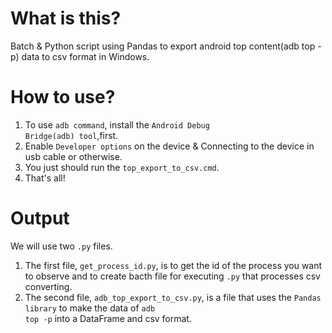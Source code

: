 # What is this?
Batch &amp; Python script using Pandas to export android top content(adb top -p) data to csv format in Windows.

# How to use?
1. To use <code>adb command</code>, install the <code>Android Debug Bridge(adb) tool</code>,first.
2. Enable <code>Developer options</code> on the device & Connecting to the device in usb cable or otherwise.
3. You just should run the <code>top_export_to_csv.cmd</code>.
4. That's all!

# Output
We will use two <code>.py</code> files. 
1. The first file, <code>get_process_id.py</code>, is to get the id of the process you want to observe and to create bacth file for executing <code>.py</code> that processes csv converting.
2. The second file, <code>adb_top_export_to_csv.py</code>, is a file that uses the <code>Pandas library</code> to make the data of <code>adb top -p</code> into a DataFrame and csv format.
